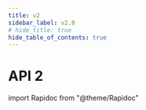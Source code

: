 ```yaml
---
title: v2
sidebar_label: v2.0
# hide_title: true
hide_table_of_contents: true
---
```


# API 2

import Rapidoc from "@theme/Rapidoc"

<Rapidoc apiUrl="/v2.0/cardfactory">
</Rapidoc>
